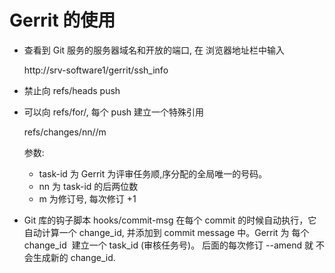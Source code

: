 # Gerrit 的使用 #

*  查看到 Git 服务的服务器域名和开放的端口, 在 浏览器地址栏中输入

    http://srv-software1/gerrit/ssh_info

* 禁止向 refs/heads push
    
* 可以向 refs/for/<branch-name>, 每个 push 建立一个特殊引用  

    refs/changes/nn/<task-id>/m
    
    参数:
 
    * task-id 为 Gerrit 为评审任务顺,序分配的全局唯一的号码。
    * nn 为 task-id 的后两位数
    * m 为修订号, 每次修订 +1
    
* Git 库的钩子脚本 hooks/commit-msg 在每个 commit 的时候自动执行，它自动计算一个 change_id, 并添加到 commit message 中。Gerrit 为 每个 change_id  建立一个 task_id (审核任务号)。 后面的每次修订 --amend 就 不会生成新的 change_id. 
